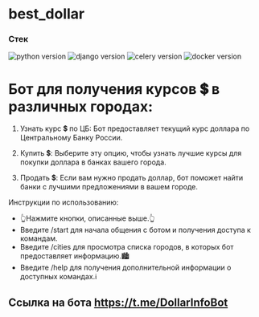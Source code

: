 # best_dollar

### **Стек**
![python version](https://img.shields.io/badge/Python-3.9.6-red)
![django version](https://img.shields.io/badge/aigram-3.2.0-blue)
![celery version](https://img.shields.io/badge/selenium-4.16.0-green)
![docker version](https://img.shields.io/badge/Docker-20.10.7-blue)

# Бот для получения курсов 💲 в различных городах:

1. Узнать курс 💲 по ЦБ: Бот предоставляет текущий курс доллара по Центральному Банку России.

2. Купить 💲: Выберите эту опцию, чтобы узнать лучшие курсы для покупки доллара в банках вашего города.

3. Продать 💲: Если вам нужно продать доллар, бот поможет найти банки с лучшими предложениями в вашем городе.

Инструкции по использованию:
- 👆Нажмите кнопки, описанные выше.👆
- Введите /start для начала общения с ботом и получения доступа к командам.
- Введите /cities для просмотра списка городов, в которых бот предоставляет информацию.🏙
- Введите /help для получения дополнительной информации о доступных командах.ℹ️

## Ссылка на бота https://t.me/DollarInfoBot
